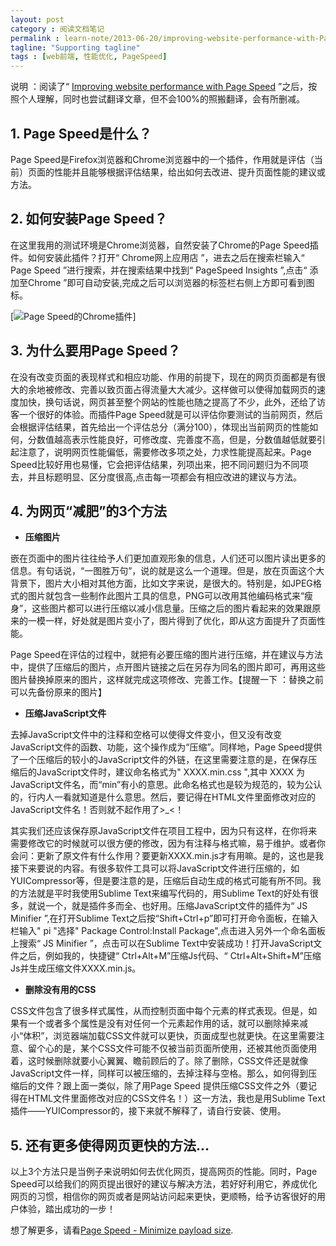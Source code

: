 ```yaml
---
layout: post
category : 阅读文档笔记
permalink : learn-note/2013-06-20/improving-website-performance-with-Page-Speed/
tagline: "Supporting tagline"
tags : [web前端, 性能优化, PageSpeed]
---
```


说明 ：阅读了“ [Improving website performance with Page Speed](https://developers.google.com/speed/articles/identifying-page-speed-problems "进入官方文档") ”之后，按照个人理解，同时也尝试翻译文章，但不会100%的照搬翻译，会有所删减。

## 1. Page Speed是什么？

Page Speed是Firefox浏览器和Chrome浏览器中的一个插件，作用就是评估（当前）页面的性能并且能够根据评估结果，给出如何去改进、提升页面性能的建议或方法。
<!--break-->

## 2. 如何安装Page Speed？

在这里我用的测试环境是Chrome浏览器，自然安装了Chrome的Page Speed插件。如何安装此插件？打开“ Chrome网上应用店 ”，进去之后在搜索栏输入“ Page Speed ”进行搜索，并在搜索结果中找到“ PageSpeed Insights ”,点击“ 添加至Chrome ”即可自动安装,完成之后可以浏览器的标签栏右侧上方即可看到图标。

[![Page Speed的Chrome插件](http://pigerla.com/assets/images/20130620/PageSpeed.jpg)]

## 3. 为什么要用Page Speed？

在没有改变页面的表现样式和相应功能、作用的前提下，现在的网页页面都是有很大的余地被修改、完善以致页面占得流量大大减少。这样做可以使得加载网页的速度加快，换句话说，网页甚至整个网站的性能也随之提高了不少，此外，还给了访客一个很好的体验。而插件Page Speed就是可以评估你要测试的当前网页，然后会根据评估结果，首先给出一个评估总分（满分100），体现出当前网页的性能如何，分数值越高表示性能良好，可修改度、完善度不高，但是，分数值越低就要引起注意了，说明网页性能偏低，需要修改多项之处，力求性能提高起来。Page Speed比较好用也易懂，它会把评估结果，列项出来，把不同问题归为不同项去，并且标题明显、区分度很高,点击每一项都会有相应改进的建议与方法。

## 4. 为网页“减肥”的3个方法

+ **压缩图片**

嵌在页面中的图片往往给予人们更加直观形象的信息，人们还可以图片读出更多的信息。有句话说，“一图胜万句”，说的就是这么一个道理。但是，放在页面这个大背景下，图片大小相对其他方面，比如文字来说，是很大的。特别是，如JPEG格式的图片就包含一些制作此图片工具的信息，PNG可以改用其他编码格式来“瘦身”，这些图片都可以进行压缩以减小信息量。压缩之后的图片看起来的效果跟原来的一模一样，好处就是图片变小了，图片得到了优化，即从这方面提升了页面性能。

Page Speed在评估的过程中，就把有必要压缩的图片进行压缩，并在建议与方法中，提供了压缩后的图片，点开图片链接之后在另存为同名的图片即可，再用这些图片替换掉原来的图片，这样就完成这项修改、完善工作。【提醒一下 ：替换之前可以先备份原来的图片】

+ **压缩JavaScript文件**

去掉JavaScript文件中的注释和空格可以使得文件变小，但又没有改变JavaScript文件的函数、功能，这个操作成为“压缩”。同样地，Page Speed提供了一个压缩后的较小的JavaScript文件的外链，在这里需要注意的是，在保存压缩后的JavaScript文件时，建议命名格式为" XXXX.min.css ",其中 XXXX 为JavaScript文件名，而“min”有小的意思。此命名格式也是较为规范的，较为公认的，行内人一看就知道是什么意思。然后，要记得在HTML文件里面修改对应的JavaScript文件名！否则就不起作用了>_<！

其实我们还应该保存原JavaScript文件在项目工程中，因为只有这样，在你将来需要修改它的时候就可以很方便的修改，因为有注释与格式嘛，易于维护。或者你会问：更新了原文件有什么作用？要更新XXXX.min.js才有用嘛。是的，这也是我接下来要说的内容。有很多软件工具可以将JavaScript文件进行压缩的，如YUICompressor等，但是要注意的是，压缩后自动生成的格式可能有所不同。我的方法就是平时我使用Sublime Text来编写代码的，用Sublime Text的好处有很多，就说一个，就是插件多而全、也好用。压缩JavaScript文件的插件为“ JS Minifier ”,在打开Sublime Text之后按“Shift+Ctrl+p”即可打开命令面板，在输入栏输入" pi "选择" Package Control:Install Package",点击进入另外一个命名面板上搜索“ JS Minifier ”，点击可以在Sublime Text中安装成功！打开JavaScript文件之后，例如我的，快捷键“ Ctrl+Alt+M”压缩Js代码、“ Ctrl+Alt+Shift+M”压缩Js并生成压缩文件XXXX.min.js。

+ **删除没有用的CSS**

CSS文件包含了很多样式属性，从而控制页面中每个元素的样式表现。但是，如果有一个或者多个属性是没有对任何一个元素起作用的话，就可以删除掉来减小“体积”，浏览器端加载CSS文件就可以更快，页面成型也就更快。在这里需要注意、留个心的是，某个CSS文件可能不仅被当前页面所使用，还被其他页面使用着，这时候删除就要小心翼翼、瞻前顾后的了。除了删除，CSS文件还是就像JavaScript文件一样，同样可以被压缩的，去掉注释与空格。那么，如何得到压缩后的文件？跟上面一类似，除了用Page Speed
提供压缩CSS文件之外（要记得在HTML文件里面修改对应的CSS文件名！）这一方法，我也是用Sublime Text插件——YUICompressor的，接下来就不解释了，请自行安装、使用。

## 5. 还有更多使得网页更快的方法...

以上3个方法只是当例子来说明如何去优化网页，提高网页的性能。同时，Page Speed可以给我们的网页提出很好的建议与解决方法，若好好利用它，养成优化网页的习惯，相信你的网页或者是网站访问起来更快，更顺畅，给予访客很好的用户体验，踏出成功的一步！

想了解更多，请看[Page Speed - Minimize payload size](https://developers.google.com/speed/articles/identifying-page-speed-problems).
